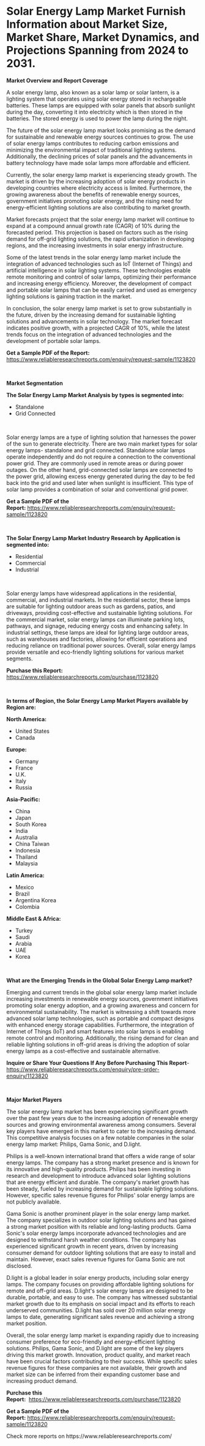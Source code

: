<p><h1>Solar Energy Lamp Market Furnish Information about Market Size, Market Share, Market Dynamics, and Projections Spanning from 2024 to 2031.</h1></p><p><strong>Market Overview and Report Coverage</strong></p>
<p><p>A solar energy lamp, also known as a solar lamp or solar lantern, is a lighting system that operates using solar energy stored in rechargeable batteries. These lamps are equipped with solar panels that absorb sunlight during the day, converting it into electricity which is then stored in the batteries. The stored energy is used to power the lamp during the night.</p><p>The future of the solar energy lamp market looks promising as the demand for sustainable and renewable energy sources continues to grow. The use of solar energy lamps contributes to reducing carbon emissions and minimizing the environmental impact of traditional lighting systems. Additionally, the declining prices of solar panels and the advancements in battery technology have made solar lamps more affordable and efficient.</p><p>Currently, the solar energy lamp market is experiencing steady growth. The market is driven by the increasing adoption of solar energy products in developing countries where electricity access is limited. Furthermore, the growing awareness about the benefits of renewable energy sources, government initiatives promoting solar energy, and the rising need for energy-efficient lighting solutions are also contributing to market growth.</p><p>Market forecasts project that the solar energy lamp market will continue to expand at a compound annual growth rate (CAGR) of 10% during the forecasted period. This projection is based on factors such as the rising demand for off-grid lighting solutions, the rapid urbanization in developing regions, and the increasing investments in solar energy infrastructure. </p><p>Some of the latest trends in the solar energy lamp market include the integration of advanced technologies such as IoT (Internet of Things) and artificial intelligence in solar lighting systems. These technologies enable remote monitoring and control of solar lamps, optimizing their performance and increasing energy efficiency. Moreover, the development of compact and portable solar lamps that can be easily carried and used as emergency lighting solutions is gaining traction in the market.</p><p>In conclusion, the solar energy lamp market is set to grow substantially in the future, driven by the increasing demand for sustainable lighting solutions and advancements in solar technology. The market forecast indicates positive growth, with a projected CAGR of 10%, while the latest trends focus on the integration of advanced technologies and the development of portable solar lamps.</p></p>
<p><strong>Get a Sample PDF of the Report:</strong> <a href="https://www.reliableresearchreports.com/enquiry/request-sample/1123820">https://www.reliableresearchreports.com/enquiry/request-sample/1123820</a></p>
<p>&nbsp;</p>
<p><strong>Market Segmentation</strong></p>
<p><strong>The Solar Energy Lamp Market Analysis by types is segmented into:</strong></p>
<p><ul><li>Standalone</li><li>Grid Connected</li></ul></p>
<p>&nbsp;</p>
<p><p>Solar energy lamps are a type of lighting solution that harnesses the power of the sun to generate electricity. There are two main market types for solar energy lamps- standalone and grid connected. Standalone solar lamps operate independently and do not require a connection to the conventional power grid. They are commonly used in remote areas or during power outages. On the other hand, grid-connected solar lamps are connected to the power grid, allowing excess energy generated during the day to be fed back into the grid and used later when sunlight is insufficient. This type of solar lamp provides a combination of solar and conventional grid power.</p></p>
<p><strong>Get a Sample PDF of the Report:</strong>&nbsp;<a href="https://www.reliableresearchreports.com/enquiry/request-sample/1123820">https://www.reliableresearchreports.com/enquiry/request-sample/1123820</a></p>
<p>&nbsp;</p>
<p><strong>The Solar Energy Lamp Market Industry Research by Application is segmented into:</strong></p>
<p><ul><li>Residential</li><li>Commercial</li><li>Industrial</li></ul></p>
<p>&nbsp;</p>
<p><p>Solar energy lamps have widespread applications in the residential, commercial, and industrial markets. In the residential sector, these lamps are suitable for lighting outdoor areas such as gardens, patios, and driveways, providing cost-effective and sustainable lighting solutions. For the commercial market, solar energy lamps can illuminate parking lots, pathways, and signage, reducing energy costs and enhancing safety. In industrial settings, these lamps are ideal for lighting large outdoor areas, such as warehouses and factories, allowing for efficient operations and reducing reliance on traditional power sources. Overall, solar energy lamps provide versatile and eco-friendly lighting solutions for various market segments.</p></p>
<p><strong>Purchase this Report:</strong>&nbsp; <a href="https://www.reliableresearchreports.com/purchase/1123820">https://www.reliableresearchreports.com/purchase/1123820</a></p>
<p>&nbsp;</p>
<p><strong>In terms of Region, the Solar Energy Lamp Market Players available by Region are:</strong></p>
<p>
    <p> <strong> North America: </strong>
        <ul>
            <li>United States</li>
            <li>Canada</li>
        </ul>
        </p> 
    <p> <strong> Europe: </strong>
        <ul>
            <li>Germany</li>
            <li>France</li>
            <li>U.K.</li>
            <li>Italy</li>
            <li>Russia</li>
        </ul>
        </p> 
    <p> <strong> Asia-Pacific: </strong>
        <ul>
            <li>China</li>
            <li>Japan</li>
            <li>South Korea</li>
            <li>India</li>
            <li>Australia</li>
            <li>China Taiwan</li>
            <li>Indonesia</li>
            <li>Thailand</li>
            <li>Malaysia</li>
        </ul>
        </p> 
    <p> <strong> Latin America: </strong>
        <ul>
            <li>Mexico</li>
            <li>Brazil</li>
            <li>Argentina Korea</li>
            <li>Colombia</li>
        </ul>
        </p> 
    <p> <strong> Middle East & Africa: </strong>
        <ul>
            <li>Turkey</li>
            <li>Saudi</li>
            <li>Arabia</li>
            <li>UAE</li>
            <li>Korea</li>
        </ul>
    </p>
    </p>
<p>&nbsp;</p>
<p><strong>What are the Emerging Trends in the Global Solar Energy Lamp market?</strong></p>
<p><p>Emerging and current trends in the global solar energy lamp market include increasing investments in renewable energy sources, government initiatives promoting solar energy adoption, and a growing awareness and concern for environmental sustainability. The market is witnessing a shift towards more advanced solar lamp technologies, such as portable and compact designs with enhanced energy storage capabilities. Furthermore, the integration of Internet of Things (IoT) and smart features into solar lamps is enabling remote control and monitoring. Additionally, the rising demand for clean and reliable lighting solutions in off-grid areas is driving the adoption of solar energy lamps as a cost-effective and sustainable alternative.</p></p>
<p><strong>Inquire or Share Your Questions If Any Before Purchasing This Report</strong>- <a href="https://www.reliableresearchreports.com/enquiry/pre-order-enquiry/1123820">https://www.reliableresearchreports.com/enquiry/pre-order-enquiry/1123820</a></p>
<p>&nbsp;</p>
<p><strong>Major Market Players</strong></p>
<p><p>The solar energy lamp market has been experiencing significant growth over the past few years due to the increasing adoption of renewable energy sources and growing environmental awareness among consumers. Several key players have emerged in this market to cater to the increasing demand. This competitive analysis focuses on a few notable companies in the solar energy lamp market: Philips, Gama Sonic, and D.light.</p><p>Philips is a well-known international brand that offers a wide range of solar energy lamps. The company has a strong market presence and is known for its innovative and high-quality products. Philips has been investing in research and development to introduce advanced solar lighting solutions that are energy efficient and durable. The company's market growth has been steady, fueled by increasing demand for sustainable lighting solutions. However, specific sales revenue figures for Philips' solar energy lamps are not publicly available.</p><p>Gama Sonic is another prominent player in the solar energy lamp market. The company specializes in outdoor solar lighting solutions and has gained a strong market position with its reliable and long-lasting products. Gama Sonic's solar energy lamps incorporate advanced technologies and are designed to withstand harsh weather conditions. The company has experienced significant growth in recent years, driven by increasing consumer demand for outdoor lighting solutions that are easy to install and maintain. However, exact sales revenue figures for Gama Sonic are not disclosed.</p><p>D.light is a global leader in solar energy products, including solar energy lamps. The company focuses on providing affordable lighting solutions for remote and off-grid areas. D.light's solar energy lamps are designed to be durable, portable, and easy to use. The company has witnessed substantial market growth due to its emphasis on social impact and its efforts to reach underserved communities. D.light has sold over 20 million solar energy lamps to date, generating significant sales revenue and achieving a strong market position.</p><p>Overall, the solar energy lamp market is expanding rapidly due to increasing consumer preference for eco-friendly and energy-efficient lighting solutions. Philips, Gama Sonic, and D.light are some of the key players driving this market growth. Innovation, product quality, and market reach have been crucial factors contributing to their success. While specific sales revenue figures for these companies are not available, their growth and market size can be inferred from their expanding customer base and increasing product demand.</p></p>
<p><strong>Purchase this Report:</strong>&nbsp;&nbsp;<a href="https://www.reliableresearchreports.com/purchase/1123820">https://www.reliableresearchreports.com/purchase/1123820</a></p>
<p></p>
<p><strong>Get a Sample PDF of the Report:</strong>&nbsp;<a href="https://www.reliableresearchreports.com/enquiry/request-sample/1123820">https://www.reliableresearchreports.com/enquiry/request-sample/1123820</a></p>
<p>Check more reports on https://www.reliableresearchreports.com/</p>